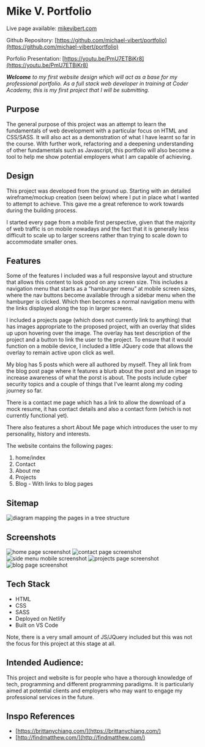 # Mike V. Portfolio 

Live page available: [mikevibert.com](https://www.mikevibert.com)  

Github Repository: [https://github.com/michael-vibert/portfolio](https://github.com/michael-vibert/portfolio) 

Porfolio Presentation: [https://youtu.be/PmU7ETBiKr8](https://youtu.be/PmU7ETBiKr8)


_**Welcome** to my first website design which will act as a base for my professional portfolio. As a full stack web developer in training at Coder Academy, this is my first project that I will be submitting._ 

## Purpose
The general purpose of this project was an attempt to learn the fundamentals of web development with a particular focus on HTML and CSS/SASS. It will also act as a demonstration of what I have learnt so far in the course. With further work, refactoring and a deepening understanding of other fundamentals such as Javascript, this portfolio will also become a tool to help me show potential employers what I am capable of achieving. 

## Design 
This project was developed from the ground up. Starting with an detailed wireframe/mockup creation (seen below) where I put in place what I wanted to attempt to achieve. This gave me a great reference to work towards during the building process. 

I started every page from a mobile first perspective, given that the majority of web traffic is on mobile nowadays and the fact that it is generally less difficult to scale up to larger screens rather than trying to scale down to accommodate smaller ones. 

## Features
Some of the features I included was a full responsive layout and structure that allows this content to look good on any screen size. This includes a navigation menu that starts as a “hamburger menu” at mobile screen sizes, where the nav buttons become available through a sidebar menu when the hamburger is clicked. Which then becomes a normal navigation menu with the links displayed along the top in larger screens. 

I included a projects page (which does not currently link to anything) that has images appropriate to the proposed project, with an overlay that slides up upon hovering over the image. The overlay has text description of the project and a button to link the user to the project. To ensure that it would function on a mobile device, I included a little JQuery code that allows the overlay to remain active upon click as well. 

My blog has 5 posts which were all authored by myself. They all link from the blog post page where it features a blurb about the post and an image to increase awareness of what the porst is about. The posts include cyber security topics and a couple of things that I’ve learnt along my coding journey so far. 

There is a contact me page which has a link to allow the download of a mock resume, it has contact details and also a contact form (which is not currently functional yet).

There also features a short About Me page which introduces the user to my personality, history and interests. 

The website contains the following pages:
1. home/index
2. Contact 
3. About me
4. Projects 
5. Blog - With links to blog pages

## Sitemap

![diagram mapping the pages in a tree structure](./images/sitemap.jpg)

## Screenshots

![home page screenshot](./images/home.png) 
![contact page screenshot](./images/contact-page.png)
![side menu mobile screenshot](./images/menu.png)
![projects page screenshot](./images/Projects.png)
![blog page screenshot](./images/blog.png)


## Tech Stack

- HTML
- CSS
- SASS
- Deployed on Netlify
- Built on VS Code 

Note, there is a very small amount of JS/JQuery included but this was not the focus for this project at this stage at all.  

## Intended Audience:
This project and website is for people who have a thorough knowledge of tech, programming and different programming paradigms. It is particularly aimed at potential clients and employers who may want to engage my professional services in the future. 

## Inspo References
* [https://brittanychiang.com/](https://brittanychiang.com/)
* [http://findmatthew.com/](http://findmatthew.com/)

